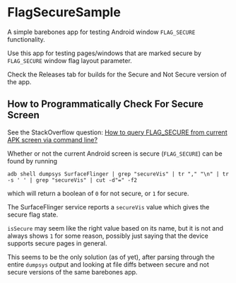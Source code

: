 # FlagSecureSample
A simple barebones app for testing Android window `FLAG_SECURE` functionality.

Use this app for testing pages/windows that are marked secure by `FLAG_SECURE` window flag layout parameter.

Check the Releases tab for builds for the Secure and Not Secure version of the app.

## How to Programmatically Check For Secure Screen
See the StackOverflow question: [How to query FLAG_SECURE from current APK screen via command line?](https://stackoverflow.com/questions/45928313/how-to-query-flag-secure-from-current-apk-screen-via-command-line)

Whether or not the current Android screen is secure (`FLAG_SECURE`) can be found by running

```shell
adb shell dumpsys SurfaceFlinger | grep "secureVis" | tr "," "\n" | tr -s ' ' | grep "secureVis" | cut -d"=" -f2
```

which will return a boolean of `0` for not secure, or `1` for secure.

The SurfaceFlinger service reports a `secureVis` value which gives the secure flag state.

`isSecure` may seem like the right value based on its name, but it is not and always shows `1` for some reason, possibly just saying that the device supports secure pages in general.

This seems to be the only solution (as of yet), after parsing through the entire `dumpsys` output and looking at file diffs between secure and not secure versions of the same barebones app.

